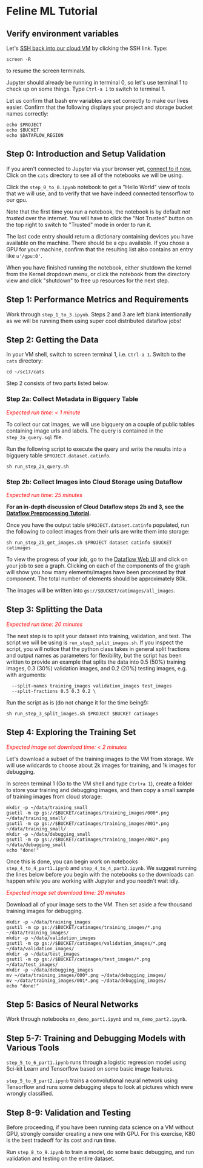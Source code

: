 # Feline ML Tutorial

## Verify environment variables

Let's [SSH back into our cloud VM](https://console.cloud.google.com/compute/instances)
by clicking the SSH link. Type:

```
screen -R
```

to resume the screen terminals.

Jupyter should already be running in terminal 0, so let's use terminal 1 to
check up on some things. Type `Ctrl-a 1` to switch to terminal 1.

Let us confirm that bash env variables are set
correctly to make our lives easier. Confirm that the following displays your
project and storage bucket names correctly:

```
echo $PROJECT
echo $BUCKET
echo $DATAFLOW_REGION
```

## Step 0: Introduction and Setup Validation

If you aren't connected to Jupyter via your browser yet,
[connect to it now.](../README.md#connect-to-jupyter) Click on the `cats`
directory to see all of the notebooks we will be using.

Click the `step_0_to_0.ipynb` notebook to get a "Hello World" view of tools that
we will use, and to verify that we have indeed connected tensorflow to our gpu.

Note that the first time you run a notebook, the notebook is by default
*not trusted* over the internet. You will have to click the "Not Trusted" button
on the top right to switch to "Trusted" mode in order to run it.

The last code entry should return a dictionary containing devices you have
available on the machine. There should be a cpu available.
If you chose a GPU for your machine, confirm that the resulting list also
contains an entry like `u'/gpu:0'`.

When you have finished running the notebook, either shutdown the kernel from
the Kernel dropdown menu, or click the notebook from the directory view and
click "shutdown" to free up resources for the next step.

## Step 1: Performance Metrics and Requirements

Work through `step_1_to_3.ipynb`. Steps 2 and 3 are left blank intentionally as
we will be running them using super cool distributed dataflow jobs!

## Step 2: Getting the Data

In your VM shell, switch to screen terminal 1, i.e. `Ctrl-a 1`. Switch to the 
`cats` directory:

```
cd ~/sc17/cats
```

Step 2 consists of two parts listed below.

### Step 2a: Collect Metadata in Bigquery Table

<span style="color:red">*Expected run time: < 1 minute*</span>

To collect our cat images, we will use bigquery on a couple of public tables
containing image urls and labels. The query is contained in the
`step_2a_query.sql` file.

Run the following script to execute the query and write the results into a
bigquery table `$PROJECT.dataset.catinfo`.

```
sh run_step_2a_query.sh
```

### Step 2b: Collect Images into Cloud Storage using Dataflow

<span style="color:red">*Expected run time: 25 minutes*</span>

**For an in-depth discussion of Cloud Dataflow steps 2b and 3, see the
[Dataflow Preprocessing Tutorial](DATAFLOW_TUTORIAL.md).**

Once you have the output table `$PROJECT.dataset.catinfo` populated, run the
following to collect images from their urls are write them into storage:

```
sh run_step_2b_get_images.sh $PROJECT dataset catinfo $BUCKET catimages
```

To view the progress of your job, go to the
[Dataflow Web UI](https://console.cloud.google.com/dataflow)
and click on your job to see a graph. Clicking on each of the components of
the graph will show you how many elements/images have been processed by that
component. The total number of elements should be approximately 80k.

The images will be written into `gs://$BUCKET/catimages/all_images`.

## Step 3: Splitting the Data

<span style="color:red">*Expected run time: 20 minutes*</span>

The next step is to split your dataset into training, validation, and test.
The script we will be using is `run_step3_split_images.sh`. If you inspect
the script, you will notice that the python class takes in general
split fractions and output names as parameters for flexibility, but the script
has been written to provide an example that splits the data into
0.5 (50%) training images, 0.3 (30%) validation images, and 0.2 (20%) testing
images, e.g. with arguments:

```
  --split-names training_images validation_images test_images
  --split-fractions 0.5 0.3 0.2 \
```

Run the script as is (do not change it for the time being!):

```
sh run_step_3_split_images.sh $PROJECT $BUCKET catimages
```

## Step 4: Exploring the Training Set

<span style="color:red">*Expected image set download time: < 2 minutes*</span>

Let's download a subset of the training images to the VM from storage. We will
use wildcards to choose about 2k images for training, and 1k images for
debugging.

In screen terminal 1 (Go to the VM shell and type `Ctrl+a 1`), create a folder
to store your training and debugging images, and then copy a small sample of
training images from cloud storage:

```
mkdir -p ~/data/training_small
gsutil -m cp gs://$BUCKET/catimages/training_images/000*.png ~/data/training_small/
gsutil -m cp gs://$BUCKET/catimages/training_images/001*.png ~/data/training_small/
mkdir -p ~/data/debugging_small
gsutil -m cp gs://$BUCKET/catimages/training_images/002*.png ~/data/debugging_small
echo "done!"
```

Once this is done, you can begin work on notebooks `step_4_to_4_part1.ipynb` and
`step_4_to_4_part2.ipynb`.  We suggest running the lines below before you begin with
the notebooks so the downloads can happen while you are working with Jupyter and you
needn't wait idly.

<span style="color:red">*Expected image set download time: 20 minutes*</span>

Download all of your image sets to the VM. Then set aside a few thousand
training images for debugging.

```
mkdir -p ~/data/training_images
gsutil -m cp gs://$BUCKET/catimages/training_images/*.png ~/data/training_images/
mkdir -p ~/data/validation_images
gsutil -m cp gs://$BUCKET/catimages/validation_images/*.png ~/data/validation_images/
mkdir -p ~/data/test_images
gsutil -m cp gs://$BUCKET/catimages/test_images/*.png ~/data/test_images/
mkdir -p ~/data/debugging_images
mv ~/data/training_images/000*.png ~/data/debugging_images/
mv ~/data/training_images/001*.png ~/data/debugging_images/
echo "done!"
```

## Step 5: Basics of Neural Networks

Work through notebooks `nn_demo_part1.ipynb` and `nn_demo_part2.ipynb`.

## Step 5-7: Training and Debugging Models with Various Tools

`step_5_to_6_part1.ipynb` runs through a logistic regression model using Sci-kit
Learn and Tensorflow based on some basic image features.

`step_5_to_8_part2.ipynb` trains a convolutional neural network using
Tensorflow and runs some debugging steps to look at pictures which were wrongly
classified.

## Step 8-9: Validation and Testing

Before proceeding, if you have been running data science on a VM without GPU,
strongly consider creating a new one with GPU. For this exercise, K80 is the
best tradeoff for its cost and run time.

Run `step_8_to_9.ipynb` to train a model, do some basic debugging, and run
validation and testing on the entire dataset.
